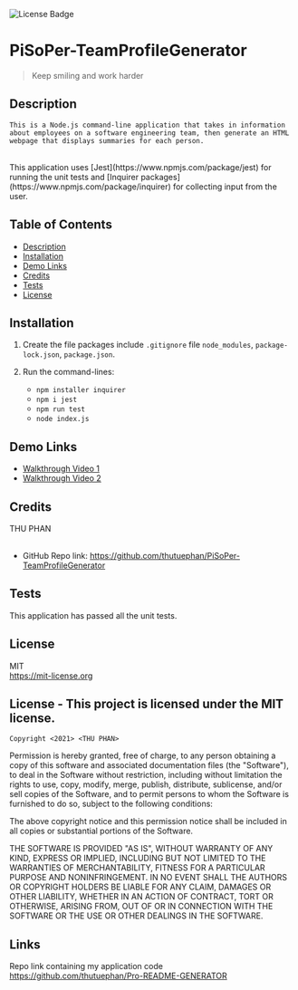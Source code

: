 ![License Badge](https://img.shields.io/badge/license-MIT-yellow.svg)

# PiSoPer-TeamProfileGenerator

  > Keep smiling and work harder
  
## Description
    This is a Node.js command-line application that takes in information about employees on a software engineering team, then generate an HTML webpage that displays summaries for each person.
<br>
  This application uses [Jest](https://www.npmjs.com/package/jest) for running the unit tests and [Inquirer packages](https://www.npmjs.com/package/inquirer) for collecting input from the user.
   <br>
  

## Table of Contents
  - [Description](#)
  - [Installation](#installation)
  - [Demo Links](#demo)
  - [Credits](#credits)
  - [Tests](#tests)
  - [License](#license)

## Installation
  1. Create the file packages include `.gitignore` file `node_modules`, `package-lock.json`, `package.json`. 
  2. Run the command-lines: 
        
        * `npm installer inquirer`
        * `npm i jest`
        * `npm run test`
        * `node index.js`


## Demo Links
  
  * [Walkthrough Video 1](https://watch.screencastify.com/v/n9mxYga1dVusHMk9Caty)
  * [Walkthrough Video 2]()




## Credits
  THU PHAN  
  <br>
  * GitHub Repo link: https://github.com/thutuephan/PiSoPer-TeamProfileGenerator

  
## Tests
  This application has passed all the unit tests.

## License
  MIT
  <br>
  https://mit-license.org
  

## License - This project is licensed under the MIT license.
    Copyright <2021> <THU PHAN>

Permission is hereby granted, free of charge, to any person obtaining a copy of this software and associated documentation files (the "Software"), to deal in the Software without restriction, including without limitation the rights to use, copy, modify, merge, publish, distribute, sublicense, and/or sell copies of the Software, and to permit persons to whom the Software is furnished to do so, subject to the following conditions:

The above copyright notice and this permission notice shall be included in all copies or substantial portions of the Software.

THE SOFTWARE IS PROVIDED "AS IS", WITHOUT WARRANTY OF ANY KIND, EXPRESS OR IMPLIED, INCLUDING BUT NOT LIMITED TO THE WARRANTIES OF MERCHANTABILITY, FITNESS FOR A PARTICULAR PURPOSE AND NONINFRINGEMENT. IN NO EVENT SHALL THE AUTHORS OR COPYRIGHT HOLDERS BE LIABLE FOR ANY CLAIM, DAMAGES OR OTHER LIABILITY, WHETHER IN AN ACTION OF CONTRACT, TORT OR OTHERWISE, ARISING FROM, OUT OF OR IN CONNECTION WITH THE SOFTWARE OR THE USE OR OTHER DEALINGS IN THE SOFTWARE.

  
  ## Links
  Repo link containing my application code
  https://github.com/thutuephan/Pro-README-GENERATOR




